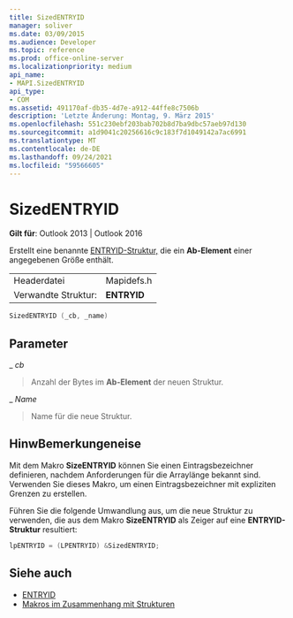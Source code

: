 ```yaml
---
title: SizedENTRYID
manager: soliver
ms.date: 03/09/2015
ms.audience: Developer
ms.topic: reference
ms.prod: office-online-server
ms.localizationpriority: medium
api_name:
- MAPI.SizedENTRYID
api_type:
- COM
ms.assetid: 491170af-db35-4d7e-a912-44ffe8c7506b
description: 'Letzte Änderung: Montag, 9. März 2015'
ms.openlocfilehash: 551c230ebf203bab702b8d7ba9dbc57aeb97d130
ms.sourcegitcommit: a1d9041c20256616c9c183f7d1049142a7ac6991
ms.translationtype: MT
ms.contentlocale: de-DE
ms.lasthandoff: 09/24/2021
ms.locfileid: "59566605"
---
```

# <a name="sizedentryid"></a>SizedENTRYID

**Gilt für**: Outlook 2013 | Outlook 2016 
  
Erstellt eine benannte [ENTRYID-Struktur,](entryid.md) die ein **Ab-Element** einer angegebenen Größe enthält. 
  
|||
|:-----|:-----|
|Headerdatei  <br/> |Mapidefs.h  <br/> |
|Verwandte Struktur:  <br/> |**ENTRYID** <br/> |
   
```cpp
SizedENTRYID (_cb, _name)
```

## <a name="parameters"></a>Parameter

_ _cb_
  
> Anzahl der Bytes im **Ab-Element** der neuen Struktur. 
    
_ _Name_
  
> Name für die neue Struktur.
    
## <a name="remarks"></a>HinwBemerkungeneise

Mit dem Makro **SizeENTRYID** können Sie einen Eintragsbezeichner definieren, nachdem Anforderungen für die Arraylänge bekannt sind. Verwenden Sie dieses Makro, um einen Eintragsbezeichner mit expliziten Grenzen zu erstellen. 
  
Führen Sie die folgende Umwandlung aus, um die neue Struktur zu verwenden, die aus dem Makro **SizeENTRYID** als Zeiger auf eine **ENTRYID-Struktur** resultiert: 
  
```cpp
lpENTRYID = (LPENTRYID) &SizedENTRYID;

```

## <a name="see-also"></a>Siehe auch

- [ENTRYID](entryid.md)
- [Makros im Zusammenhang mit Strukturen](macros-related-to-structures.md)

